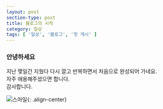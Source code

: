 ```yaml
---
layout: post
section-type: post
title: 블로그의 시작
category: 일상
tags: [ '일상', '블로그', '첫 개시' ]
---
```


### 안녕하세요
지난 몇일간 지웠다 다시 깔고 반복하면서 처음으로 완성되어 가네요.  
자주 애용해주셨으면 합니다.  
감사합니다.  

![스마일](https://im.rediff.com/getahead/2015/nov/25smile.jpg?w=670&h=900){: .align-center}